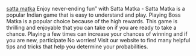 <a href="https://sattamatkajodi.mobi">satta matka</a>
Enjoy never-ending fun” with Satta Matka - Satta Matka is a popular Indian game that is easy to understand and play. Playing Boss Matka is a popular choice because of the high rewards. This game is thrilling and enjoyable that you can take on if you are ready to take a chance. Playing a few times can increase your chances of winning and if you are new, participate No worries! Visit our website to find many helpful tips and tricks that help you determine your probabilities.  
